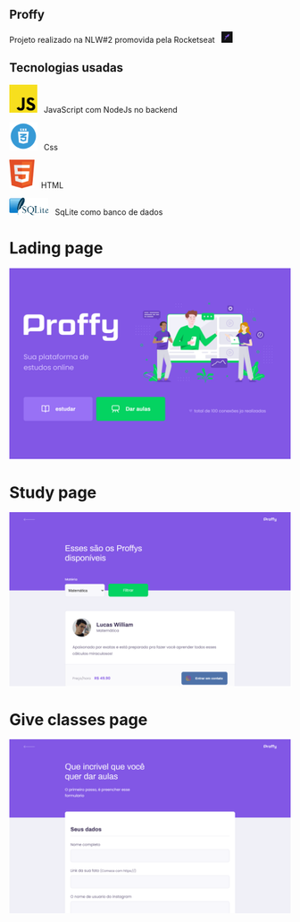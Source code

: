 ## Proffy 
Projeto realizado na NLW#2 promovida pela Rocketseat &nbsp;  <img src="./public/images/readme/rocketseat.png" width="20"/> 

## Tecnologias usadas 

<img src="./public/images/readme/js.png" width="50px"/> &nbsp;&nbsp;JavaScript com NodeJs no backend

<img src="./public/images/readme/css.webp" width="50px"/> &nbsp;&nbsp;Css

<img src="./public/images/readme/html.png" width="45px"/> &nbsp;&nbsp;HTML

<img src="./public/images/readme/sql.png" width="70px"/> &nbsp; SqLite como banco de dados


#                  Lading page
<img src="./public/images/readme/landing-page.png" width="700"/>

#                 Study page                            
<img src="./public/images/readme/study.png" width="700"/>

#                  Give classes page
<img src="./public/images/readme/give-classes.png" width="700"/>


 
